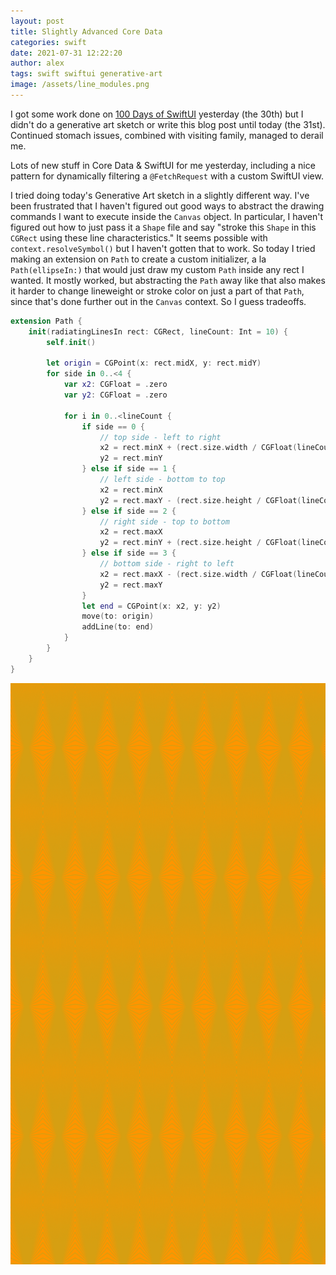 ```yaml
---
layout: post
title: Slightly Advanced Core Data
categories: swift
date: 2021-07-31 12:22:20
author: alex
tags: swift swiftui generative-art
image: /assets/line_modules.png
---
```


I got some work done on [100 Days of SwiftUI](https://www.hackingwithswift.com/100/swiftui) yesterday (the 30th) but I didn't do a generative art sketch or write this blog post until today (the 31st). Continued stomach issues, combined with visiting family, managed to derail me.

Lots of new stuff in Core Data & SwiftUI for me yesterday, including a nice pattern for dynamically filtering a `@FetchRequest` with a custom SwiftUI view.

I tried doing today's Generative Art sketch in a slightly different way. I've been frustrated that I haven't figured out good ways to abstract the drawing commands I want to execute inside the `Canvas` object. In particular, I haven't figured out how to just pass it a `Shape` file and say "stroke this `Shape` in this `CGRect` using these line characteristics." It seems possible with `context.resolveSymbol()` but I haven't gotten that to work. So today I tried making an extension on `Path` to create a custom initializer, a la `Path(ellipseIn:)` that would just draw my custom `Path` inside any rect I wanted. It mostly worked, but abstracting the `Path` away like that also makes it harder to change lineweight or stroke color on just a part of that `Path`, since that's done further out in the `Canvas` context. So I guess tradeoffs.

```swift
extension Path {
    init(radiatingLinesIn rect: CGRect, lineCount: Int = 10) {
        self.init()

        let origin = CGPoint(x: rect.midX, y: rect.midY)
        for side in 0..<4 {
            var x2: CGFloat = .zero
            var y2: CGFloat = .zero
            
            for i in 0..<lineCount {
                if side == 0 {
                    // top side - left to right
                    x2 = rect.minX + (rect.size.width / CGFloat(lineCount)) * CGFloat(i)
                    y2 = rect.minY
                } else if side == 1 {
                    // left side - bottom to top
                    x2 = rect.minX
                    y2 = rect.maxY - (rect.size.height / CGFloat(lineCount)) * CGFloat(i)
                } else if side == 2 {
                    // right side - top to bottom
                    x2 = rect.maxX
                    y2 = rect.minY + (rect.size.height / CGFloat(lineCount)) * CGFloat(i)
                } else if side == 3 {
                    // bottom side - right to left
                    x2 = rect.maxX - (rect.size.width / CGFloat(lineCount)) * CGFloat(i)
                    y2 = rect.maxY
                }
                let end = CGPoint(x: x2, y: y2)
                move(to: origin)
                addLine(to: end)
            }
        }
    }
}

```

![Complex modules](/assets/line_modules.png)

